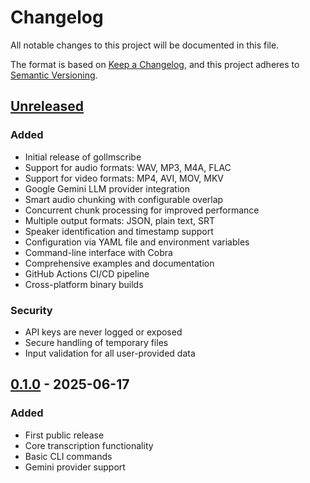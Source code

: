 # Changelog

All notable changes to this project will be documented in this file.

The format is based on [Keep a Changelog](https://keepachangelog.com/en/1.0.0/),
and this project adheres to [Semantic Versioning](https://semver.org/spec/v2.0.0.html).

## [Unreleased]

### Added
- Initial release of gollmscribe
- Support for audio formats: WAV, MP3, M4A, FLAC
- Support for video formats: MP4, AVI, MOV, MKV
- Google Gemini LLM provider integration
- Smart audio chunking with configurable overlap
- Concurrent chunk processing for improved performance
- Multiple output formats: JSON, plain text, SRT
- Speaker identification and timestamp support
- Configuration via YAML file and environment variables
- Command-line interface with Cobra
- Comprehensive examples and documentation
- GitHub Actions CI/CD pipeline
- Cross-platform binary builds

### Security
- API keys are never logged or exposed
- Secure handling of temporary files
- Input validation for all user-provided data

## [0.1.0] - 2025-06-17

### Added
- First public release
- Core transcription functionality
- Basic CLI commands
- Gemini provider support

[Unreleased]: https://github.com/eternnoir/gollmscribe/compare/v0.1.0...HEAD
[0.1.0]: https://github.com/eternnoir/gollmscribe/releases/tag/v0.1.0